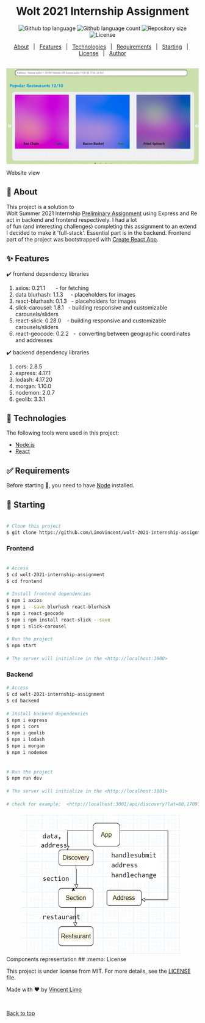 <h1 align="center">Wolt 2021 Internship Assignment</h1>

<p align="center">
  <img alt="Github top language" src="https://img.shields.io/github/languages/top/VincentLimo/wolt-2021-internship-assignment?color=56BEB8">

  <img alt="Github language count" src="https://img.shields.io/github/languages/count/VincentLimo/wolt-2021-internship-assignment?color=56BEB8">

  <img alt="Repository size" src="https://img.shields.io/github/repo-size/VincentLimo/wolt-2021-internship-assignment?color=56BEB8">

  <img alt="License" src="https://img.shields.io/github/license/VincentLimo/wolt-2021-internship-assignment?color=56BEB8">
</p>

<p align="center">
  <a href="#dart-about">About</a> &#xa0; | &#xa0; 
  <a href="#sparkles-features">Features</a> &#xa0; | &#xa0;
  <a href="#rocket-technologies">Technologies</a> &#xa0; | &#xa0;
  <a href="#white_check_mark-requirements">Requirements</a> &#xa0; | &#xa0;
  <a href="#checkered_flag-starting">Starting</a> &#xa0; | &#xa0;
  <a href="#memo-license">License</a> &#xa0; | &#xa0;
  <a href="https://github.com/VincentLimo" target="_blank">Author</a>
</p>

<br>

<div align="center" id="top"  style="
  height: 250px;
  overflow: scroll;" > 
  <img src="./frontend/src/img/app.GIF" alt="Wolt 2021 Internship Assignment" />

&#xa0;

</div>

Website view

## :dart: About

This project is a solution to Wolt Summer 2021 Internship [Preliminary Assignment](https://github.com/woltapp/summer2021-internship) using Express and React in backend and frontend respectively. I had a lot of fun (and interesting challenges) completing this assignment to an extend I decided to make it 'full-stack'. Essential part is in the backend. Frontend part of the project was bootstrapped with [Create React App](https://github.com/facebook/create-react-app).

## :sparkles: Features

:heavy_check_mark: frontend dependency libraries

1. axios: 0.21.1       - for fetching
2. data blurhash: 1.1.3     - placeholders for images
3. react-blurhash: 0.1.3   - placeholders for images
4. slick-carousel: 1.8.1   - building responsive and customizable carousels/sliders
5. react-slick: 0.28.0    - building responsive and customizable carousels/sliders
6. react-geocode: 0.2.2   -  converting between geographic coordinates and addresses

:heavy_check_mark: backend dependency libraries

1.  cors: 2.8.5
2.  express: 4.17.1
3.  lodash: 4.17.20
4.  morgan: 1.10.0
5.  nodemon: 2.0.7
6.  geolib: 3.3.1

## :rocket: Technologies

The following tools were used in this project:

- [Node.js](https://nodejs.org/en/)
- [React](https://reactjs.org/)

## :white_check_mark: Requirements

Before starting :checkered_flag:, you need to have [Node](https://nodejs.org/en/) installed.

## :checkered_flag: Starting

```bash

# Clone this project
$ git clone https://github.com/LimoVincent/wolt-2021-internship-assignment


```

### Frontend

```bash

# Access
$ cd wolt-2021-internship-assignment
$ cd frontend

# Install frontend dependencies
$ npm i axios
$ npm i --save blurhash react-blurhash
$ npm i react-geocode
$ npm i npm install react-slick --save
$ npm i slick-carousel

# Run the project
$ npm start

# The server will initialize in the <http://localhost:3000>
```

### Backend

```bash
# Access
$ cd wolt-2021-internship-assignment
$ cd backend

# Install backend dependencies
$ npm i express
$ npm i cors
$ npm i geolib
$ npm i lodash
$ npm i morgan
$ npm i nodemon


# Run the project
$ npm run dev

# The server will initialize in the <http://localhost:3001>

# check for example;  <http://localhost:3001/api/discovery?lat=60.17091&lon=24.94101>

```

<div align="center"  >
  <img src="./frontend/src/img/components.GIF" alt="" />
&#xa0;
</div>
Components representation
## :memo: License

This project is under license from MIT. For more details, see the [LICENSE](LICENSE.md) file.

Made with :heart: by <a href="https://github.com/LimoVincent" target="_blank">Vincent Limo</a>



&#xa0;

<a href="#top">Back to top</a>
